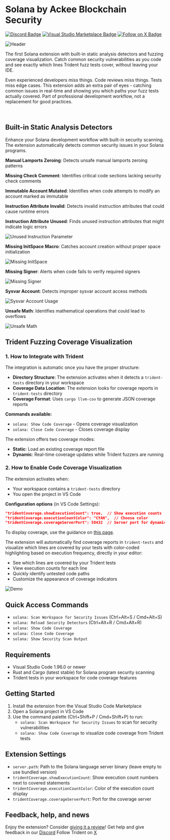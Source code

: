# Solana by Ackee Blockchain Security

[![Discord Badge](https://img.shields.io/discord/867746290678104064?colorA=21262d&colorB=0000FF&style=flat)](https://discord.gg/x7qXXnGCsa)
[![Visual Studio Marketplace Badge](https://img.shields.io/visual-studio-marketplace/d/AckeeBlockchain.solana?colorA=21262d&colorB=0000FF&style=flat)](https://marketplace.visualstudio.com/items?itemName=AckeeBlockchain.solana)
[![Follow on X Badge](https://img.shields.io/badge/Follow%20on%20X-for%20release%20updates-0000FF?colorA=21262d&style=flat)](https://x.com/TridentSolana)

![Header](extension/assets/header.gif)

The first Solana extension with built-in static analysis detectors and fuzzing coverage visualization. Catch common security vulnerabilities as you code and see exactly which lines Trident fuzz tests cover, without leaving your IDE.

Even experienced developers miss things. Code reviews miss things. Tests miss edge cases.
This extension adds an extra pair of eyes - catching common issues in real-time and showing you which paths your fuzz tests actually covered.
Part of professional development workflow, not a replacement for good practices.

<br clear="left"/>

## Built-in Static Analysis Detectors

Enhance your Solana development workflow with built-in security scanning. The extension automatically detects common security issues in your Solana programs.

**Manual Lamports Zeroing**: Detects unsafe manual lamports zeroing patterns

**Missing Check Comment**: Identifies critical code sections lacking security check comments

**Immutable Account Mutated**: Identifies when code attempts to modify an account marked as immutable

**Instruction Attribute Invalid**: Detects invalid instruction attributes that could cause runtime errors

**Instruction Attribute Unused**: Finds unused instruction attributes that might indicate logic errors

![Unused Instruction Parameter](extension/assets/unused_instruction_parameter.gif)

**Missing InitSpace Macro**: Catches account creation without proper space initialization

![Missing InitSpace](extension/assets/init_space_missing.gif)

**Missing Signer**: Alerts when code fails to verify required signers

![Missing Signer](extension/assets/missing_signer.gif)

**Sysvar Account**: Detects improper sysvar account access methods

![Sysvar Account Usage](extension/assets/sysvar_usage.gif)

**Unsafe Math**: Identifies mathematical operations that could lead to overflows

![Unsafe Math](extension/assets/uncheked_math.gif)

## Trident Fuzzing Coverage Visualization

### 1. How to Integrate with Trident

The integration is automatic once you have the proper structure:

- **Directory Structure**: The extension activates when it detects a `trident-tests` directory in your workspace
- **Coverage Data Location**: The extension looks for coverage reports in `trident-tests` directory
- **Coverage Format**: Uses `cargo llvm-cov` to generate JSON coverage reports

**Commands available:**

- `solana: Show Code Coverage` - Opens coverage visualization
- `solana: Close Code Coverage` - Closes coverage display

The extension offers two coverage modes:

- **Static**: Load an existing coverage report file
- **Dynamic**: Real-time coverage updates while Trident fuzzers are running

### 2. How to Enable Code Coverage Visualization

The extension activates when:

- Your workspace contains a `trident-tests` directory
- You open the project in VS Code

**Configuration options** (in VS Code Settings):

```json
"tridentCoverage.showExecutionCount": true,  // Show execution counts
"tridentCoverage.executionCountColor": "CYAN",  // Choose color
"tridentCoverage.coverageServerPort": 58432  // Server port for dynamic coverage
```

To display coverage, use the guidance on [this page](https://ackee.xyz/trident/docs/latest/trident-advanced/code-coverage/).

The extension will automatically find coverage reports in `trident-tests` and visualize which lines are covered by your tests with color-coded highlighting based on execution frequency, directly in your editor:

- See which lines are covered by your Trident tests
- View execution counts for each line
- Quickly identify untested code paths
- Customize the appearance of coverage indicators

![Demo](extension/assets/code-coverage.gif)

## Quick Access Commands

- `solana: Scan Workspace for Security Issues` (Ctrl+Alt+S / Cmd+Alt+S)
- `solana: Reload Security Detectors` (Ctrl+Alt+R / Cmd+Alt+R)
- `solana: Show Code Coverage`
- `solana: Close Code Coverage`
- `solana: Show Security Scan Output`

## Requirements

- Visual Studio Code 1.96.0 or newer
- Rust and Cargo (latest stable) for Solana program security scanning
- Trident tests in your workspace for code coverage features

## Getting Started

1. Install the extension from the Visual Studio Code Marketplace
2. Open a Solana project in VS Code
3. Use the command palette (Ctrl+Shift+P / Cmd+Shift+P) to run:
   - `solana: Scan Workspace for Security Issues` to scan for security vulnerabilities
   - `solana: Show Code Coverage` to visualize code coverage from Trident tests

## Extension Settings

- `server.path`: Path to the Solana language server binary (leave empty to use bundled version)
- `tridentCoverage.showExecutionCount`: Show execution count numbers next to covered statements
- `tridentCoverage.executionCountColor`: Color of the execution count display
- `tridentCoverage.coverageServerPort`: Port for the coverage server

## Feedback, help, and news

Enjoy the extension? Consider [giving it a review](https://marketplace.visualstudio.com/items?itemName=AckeeBlockchain.solana&ssr=false#review-details)!
Get help and give feedback in our [Discord](https://discord.gg/abAuRXJWZx)
Follow Trident on [X](https://x.com/TridentSolana)
